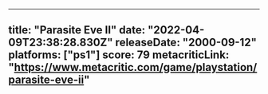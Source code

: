 
---
title: "Parasite Eve II"
date: "2022-04-09T23:38:28.830Z"
releaseDate: "2000-09-12"
platforms: ["ps1"]
score: 79
metacriticLink: "https://www.metacritic.com/game/playstation/parasite-eve-ii"
---
